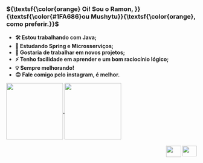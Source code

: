 
### ${\textsf{\color{orange} Oi! Sou o Ramon, }}{\textsf{\color{#1FA686}ou Mushytu}}{\textsf{\color{orange}, como preferir.}}$
- **🛠️ Estou trabalhando com Java;**
- **🍃 Estudando Spring e Microsserviços;**
- **👥 Gostaria de trabalhar em novos projetos;**
- **⚡ Tenho facilidade em aprender e um bom raciocínio lógico;**
- **💡 Sempre melhorando!**
- **🙃 Fale comigo pelo instagram, é melhor.**

<a href="https://github.com/mushytu/github-readme-stats">
  <img height="150" align="center" src="https://github-readme-stats.vercel.app/api?username=mushytu&show_icons=true&locale=pt-br&hide_border=true&bg_color=074133&text_color=FFFFFF&title_color=EA8C2F&icon_color=AF5C09&line_height=20&" />
</a>
<a href="https://github.com/mushytu/github-readme-stats">
  <img height="150" align="center" src="https://github-readme-stats.vercel.app/api/top-langs/?username=mushytu&layout=compact&show_icons=true&locale=pt-br&hide_border=true&bg_color=074133&text_color=FFFFFF&title_color=EA8C2F&icon_color=AF5C09&line_height=20&" />
</a>

<div style= display: inline_block> <br>
  <img align="right" height="28" width="38" src="https://cdn.jsdelivr.net/gh/devicons/devicon/icons/spring/spring-original.svg" />
  <img align="right" height="30" width="40" src="https://cdn.jsdelivr.net/gh/devicons/devicon/icons/java/java-plain.svg""/>
</div>

$~$

##

<div> 
